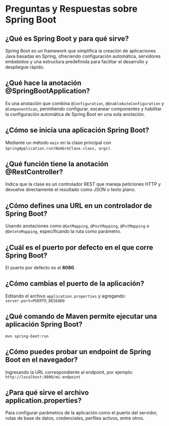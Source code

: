 # Preguntas y Respuestas sobre Spring Boot

## ¿Qué es Spring Boot y para qué sirve?
Spring Boot es un framework que simplifica la creación de aplicaciones Java basadas en Spring, ofreciendo configuración automática, servidores embebidos y una estructura predefinida para facilitar el desarrollo y despliegue rápido.

## ¿Qué hace la anotación @SpringBootApplication?
Es una anotación que combina `@Configuration`, `@EnableAutoConfiguration` y `@ComponentScan`, permitiendo configurar, escanear componentes y habilitar la configuración automática de Spring Boot en una sola anotación.

## ¿Cómo se inicia una aplicación Spring Boot?
Mediante un método `main` en la clase principal con `SpringApplication.run(NombreClase.class, args)`.

## ¿Qué función tiene la anotación @RestController?
Indica que la clase es un controlador REST que maneja peticiones HTTP y devuelve directamente el resultado como JSON o texto plano.

## ¿Cómo defines una URL en un controlador de Spring Boot?
Usando anotaciones como `@GetMapping`, `@PostMapping`, `@PutMapping` o `@DeleteMapping`, especificando la ruta como parámetro.

## ¿Cuál es el puerto por defecto en el que corre Spring Boot?
El puerto por defecto es el **8080**.

## ¿Cómo cambias el puerto de la aplicación?
Editando el archivo `application.properties` y agregando:  
`server.port=PUERTO_DESEADO`

## ¿Qué comando de Maven permite ejecutar una aplicación Spring Boot?
`mvn spring-boot:run`

## ¿Cómo puedes probar un endpoint de Spring Boot en el navegador?
Ingresando la URL correspondiente al endpoint, por ejemplo:  
`http://localhost:8080/mi-endpoint`

## ¿Para qué sirve el archivo application.properties?
Para configurar parámetros de la aplicación como el puerto del servidor, rutas de base de datos, credenciales, perfiles activos, entre otros.

